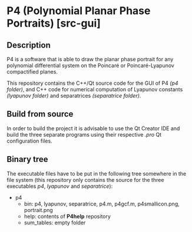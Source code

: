 # P4 (Polynomial Planar Phase Portraits) [src-gui]

## Description

P4 is a software that is able to draw the planar phase portrait for any polynomial differential system on the Poincaré or Poincaré-Lyapunov compactified planes.

This repository contains the C++/Qt source code for the GUI of P4 *(p4 folder)*, and C++ code for numerical computation of Lyapunov constants *(lyapunov folder)* and separatrices *(separatrice folder)*.

## Build from source

In order to build the project it is advisable to use the Qt Creator IDE and build the three separate programs using their respective *.pro* Qt configuration files.

## Binary tree

The executable files have to be put in the following tree somewhere in the file system (this repository only contains the source for the three executables *p4*, *lyapunov* and *separatrice*):

* p4
    * bin: p4, lyapunov, separatrice, p4.m, p4gcf.m, p4smallicon.png, portrait.png
    * help: contents of **P4help** repository
    * sum_tables: empty folder
